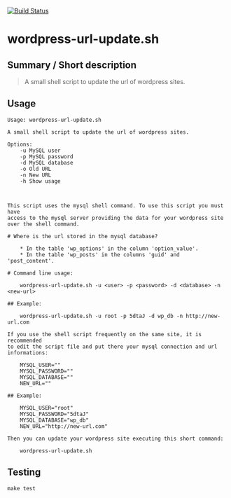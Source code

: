 [![Build Status](https://travis-ci.org/JosefFriedrich-shell/wordpress-url-update.sh.svg?branch=master)](https://travis-ci.org/JosefFriedrich-shell/wordpress-url-update.sh)

# wordpress-url-update.sh


## Summary / Short description

> A small shell script to update the url of wordpress sites.

## Usage

```
Usage: wordpress-url-update.sh

A small shell script to update the url of wordpress sites.

Options:
	-u MySQL user
	-p MySQL password
	-d MySQL database
	-o Old URL
	-n New URL
	-h Show usage



This script uses the mysql shell command. To use this script you must have
access to the mysql server providing the data for your wordpress site
over the shell command.

# Where is the url stored in the mysql database?

	* In the table 'wp_options' in the column 'option_value'.
	* In the table 'wp_posts' in the columns 'guid' and 'post_content'.

# Command line usage:

	wordpress-url-update.sh -u <user> -p <password> -d <database> -n <new-url>

## Example:

	wordpress-url-update.sh -u root -p 5dtaJ -d wp_db -n http://new-url.com

If you use the shell script frequently on the same site, it is recommended
to edit the script file and put there your mysql connection and url
informations:

	MYSQL_USER=""
	MYSQL_PASSWORD=""
	MYSQL_DATABASE=""
	NEW_URL=""

## Example:

	MYSQL_USER="root"
	MYSQL_PASSWORD="5dtaJ"
	MYSQL_DATABASE="wp_db"
	NEW_URL="http://new-url.com"

Then you can update your wordpress site executing this short command:

	wordpress-url-update.sh
```
## Testing

```
make test
```

